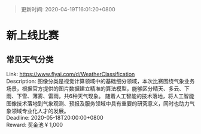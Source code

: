 > 更新时间: 2020-04-19T16:01:20+0800 

# 新上线比赛


## 常见天气分类
Link: https://www.flyai.com/d/WeatherClassification  
Description: 图像分类是视觉计算领域中的基础细分领域，本次比赛围绕气象业务场景，根据官方提供的图片数据建立精准的算法模型，能够区分晴天、多云、下雨、下雪、薄雾、雷雨，共6种天气现象。
随着人工智能的技术落地，将人工智能图像技术落地到气象观测、预报及服务领域中具有重要的研究意义，同时也助力气象领域专业化人才的发展。  
Deadline: 2020-05-18T20:00:00+0800  
Reward: 奖金池 ¥ 1,000  

